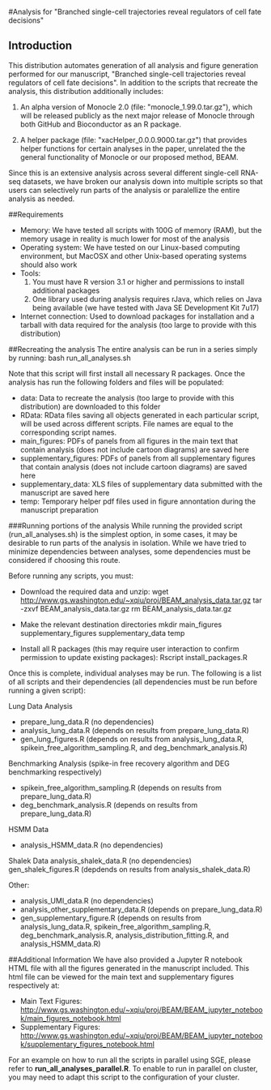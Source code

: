 #Analysis for "Branched single-cell trajectories reveal regulators of cell fate decisions"

## Introduction
This distribution automates generation of all analysis and figure generation performed for our manuscript, "Branched single-cell trajectories reveal regulators of cell fate decisions". In addition to the scripts that recreate the analysis, this distribution additionally includes:

1. An alpha version of Monocle 2.0 (file: "monocle_1.99.0.tar.gz"), which will be released publicly as the next major release of Monocle through both GitHub and Bioconductor as an R package.

2. A helper package (file: "xacHelper_0.0.0.9000.tar.gz") that provides helper functions for certain analyses in the paper, unrelated the the general functionality of Monocle or our proposed method, BEAM.

Since this is an extensive analysis across several different single-cell RNA-seq datasets, we have broken our analysis down into multiple scripts so that users can selectively run parts of the analysis or paralellize the entire analysis as needed.

##Requirements
- Memory: We have tested all scripts with 100G of memory (RAM), but the memory usage in reality is much lower for most of the analysis
- Operating system: We have tested on our Linux-based computing environment, but MacOSX and other Unix-based operating systems should also work
- Tools: 
	1. You must have R version 3.1 or higher and permissions to install additional packages
	2. One library used during analysis requires rJava, which relies on Java being available (we have tested with Java SE Development Kit 7u17)
- Internet connection: Used to download packages for installation and a tarball with data required for the analysis (too large to provide with this distribution)

##Recreating the analysis
The entire analysis can be run in a series simply by running:
bash run_all_analyses.sh

Note that this script will first install all necessary R packages. Once the analysis has run the following folders and files will be populated:
- data: Data to recreate the analysis (too large to provide with this distribution) are downloaded to this folder
- RData: RData files saving all objects generated in each particular script, will be used across different scripts. File names are equal to the corresponding script names.
- main_figures: PDFs of panels from all figures in the main text that contain analysis (does not include cartoon diagrams) are saved here
- supplementary_figures: PDFs of panels from all supplementary figures that contain analysis (does not include cartoon diagrams) are saved here
- supplementary_data: XLS files of supplementary data submitted with the manuscript are saved here
- temp: Temporary helper pdf files used in figure annontation during the manuscript preparation 

###Running portions of the analysis
While running the provided script (run_all_analyses.sh) is the simplest option, in some cases, it may be desirable to run parts of the analysis in isolation. While we have tried to minimize dependencies between analyses, some dependencies must be considered if choosing this route.

Before running any scripts, you must:
- Download the required data and unzip:
wget http://www.gs.washington.edu/~xqiu/proj/BEAM_analysis_data.tar.gz
tar -zxvf BEAM_analysis_data.tar.gz
rm BEAM_analysis_data.tar.gz

- Make the relevant destination directories
mkdir main_figures supplementary_figures supplementary_data temp

- Install all R packages (this may require user interaction to confirm permission to update existing packages):
Rscript install_packages.R


Once this is complete, individual analyses may be run. The following is a list of all scripts and their dependencies (all dependencies must be run before running a given script):

Lung Data Analysis
- prepare_lung_data.R (no dependencies)
- analysis_lung_data.R (depends on results from prepare_lung_data.R)
- gen_lung_figures.R (depends on results from analysis_lung_data.R, spikein_free_algorithm_sampling.R, and deg_benchmark_analysis.R)

Benchmarking Analysis (spike-in free recovery algorithm and DEG benchmarking respectively)
- spikein_free_algorithm_sampling.R (depends on results from prepare_lung_data.R)
- deg_benchmark_analysis.R (depends on results from prepare_lung_data.R)

HSMM Data
- analysis_HSMM_data.R (no dependencies)

Shalek Data
analysis_shalek_data.R (no dependencies)
gen_shalek_figures.R (depdends on results from analysis_shalek_data.R)

Other:
- analysis_UMI_data.R (no dependencies)
- analysis_other_supplementary_data.R (depends on prepare_lung_data.R)  
- gen_supplementary_figure.R (depends on results from analysis_lung_data.R, spikein_free_algorithm_sampling.R, deg_benchmark_analysis.R, analysis_distribution_fitting.R, and analysis_HSMM_data.R)

##Additional Information 
We have also provided a Jupyter R notebook HTML file with all the figures generated in the manuscript included. This html file can be viewed for the main text and supplementary figures respectively at: 
- Main Text Figures: http://www.gs.washington.edu/~xqiu/proj/BEAM/BEAM_jupyter_notebook/main_figures_notebook.html 
- Supplementary Figures: http://www.gs.washington.edu/~xqiu/proj/BEAM/BEAM_jupyter_notebook/supplementary_figures_notebook.html

For an example on how to run all the scripts in parallel using SGE, please refer to **run_all_analyses_parallel.R**. To enable to run in parallel on cluster, you may need to adapt this script to the configuration of your cluster.
